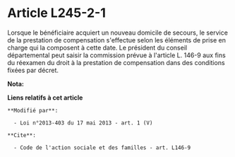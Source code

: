 # Article L245-2-1

Lorsque le bénéficiaire acquiert un nouveau domicile de secours, le service de la prestation de compensation s'effectue selon
les éléments de prise en charge qui la composent à cette date. Le président du conseil départemental peut saisir la
commission prévue à l'article L. 146-9 aux fins du réexamen du droit à la prestation de compensation dans des conditions
fixées par décret.

**Nota:**



**Liens relatifs à cet article**

	**Modifié par**:

	  - Loi n°2013-403 du 17 mai 2013 - art. 1 (V)

	**Cite**:

	  - Code de l'action sociale et des familles - art. L146-9
